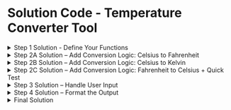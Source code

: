 # Solution Code - Temperature Converter Tool 

<details>
<summary> Step 1 Solution - Define Your Functions</summary>
Python – `temp_converter.py`

```python
# Add these below the fahrenheit_to_celsius stub:
def celsius_to_fahrenheit(celsius):
    pass

def celsius_to_kelvin(celsius):
    pass
``` 
</details>


<details>
<summary>Step 2A Solution – Add Conversion Logic: Celsius to Fahrenheit</summary>
Python – `temp_converter.py`

```python
def celsius_to_fahrenheit(celsius):
    return (celsius * 9/5) + 32

def celsius_to_kelvin(celsius):
    pass
```

</details>  


<details>
<summary>Step 2B Solution – Add Conversion Logic: Celsius to Kelvin</summary>
Python – `temp_converter.py`

```python
def celsius_to_fahrenheit(celsius):
	return (celsius * 9/5) + 32

def celsius_to_kelvin(celsius):
	return celsius + 273.15
```

</details> 


<details>
<summary>Step 2C Solution – Add Conversion Logic: Fahrenheit to Celsius + Quick Test</summary>
Python – `temp_converter.py`

```python
def fahrenheit_to_celsius(fahrenheit):
	celsius = (fahrenheit - 32) * 5/9
	return celsius
    
# ... other functions
```

</details> 


<details>
<summary>Step 3 Solution – Handle User Input</summary>
Python – `temp_converter.py`

```python
celsius_input = input("Enter temperature in Celsius (or 'q' to quit): ").strip()
if celsius_input.lower() == "q":
    print("Goodbye!")
    break

celsius_value = float(celsius_input)
f_value = celsius_to_fahrenheit(celsius_value)
k_value = celsius_to_kelvin(celsius_value)
```
</details>   


<details>
<summary> Step 4 Solution – Format the Output</summary>
Python – `temp_converter.py`

```python
celsius_input = input("Enter temperature in Celsius (or 'q' to quit): ").strip()
if celsius_input.lower() == "q":
    print("Goodbye!")
    break

# Step 3 code here

print(f"{celsius_value:.1f}°C is {f_value:.1f}°F")
print(f"{celsius_value:.1f}°C is {k_value:.1f}K\n")

```
</details>   


<details>
<summary>Final Solution</summary>
Python – `temp_converter.py`

```python
# Project 04 – Temperature Converter Tool (Solution)

def celsius_to_fahrenheit(celsius):
    return (celsius * 9/5) + 32

def celsius_to_kelvin(celsius):
    return celsius + 273.15

def run_cli():
    print("Temperature Converter")
    print("Convert Celsius to Fahrenheit and Kelvin.")
    print("Type 'q' to quit.\n")

    while True:
        celsius_input = input("Enter temperature in Celsius (or 'q' to quit): ").strip()
        if celsius_input.lower() == "q":
            print("Goodbye!")
            break

        celsius_value = float(celsius_input)
        f_value = celsius_to_fahrenheit(celsius_value)
        k_value = celsius_to_kelvin(celsius_value)

        print(f"{celsius_value:.1f}°C is {f_value:.1f}°F")
        print(f"{celsius_value:.1f}°C is {k_value:.1f}K\n")

if __name__ == "__main__":
    run_cli()

```
</details>